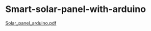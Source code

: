 # Smart-solar-panel-with-arduino
[Solar_panel_arduino.pdf](https://github.com/Janudis/Smart-solar-panel-with-arduino/files/10158572/Solar_panel_arduino.pdf)

